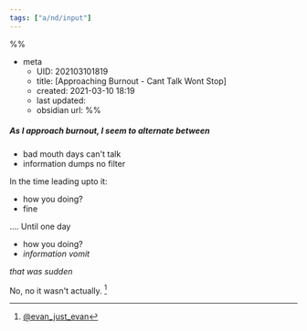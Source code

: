 ```yaml
---
tags: ["a/nd/input"]
---
```

%%
- meta
	- UID: 202103101819
	- title: [Approaching Burnout - Cant Talk Wont Stop]
	- created: 2021-03-10 18:19
	- last updated: 
	- obsidian url: 
%%

##### As I approach burnout, I seem to alternate between 

- bad mouth days can't talk 
- information dumps no filter

In the time leading upto it: 
- how you doing?
- fine 

.... Until one day 

- how you doing?
- *information vomit*

*that was sudden*

No, no it wasn't actually. [^1]

[^1]: [@evan_just_evan](https://twitter.com/evan_just_evan/status/1369603352636628992)